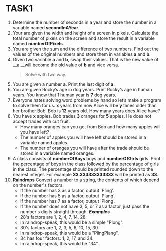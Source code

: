 # TASK1
1.  Determine the number of seconds in a year and store the number in a variable named __secondInAYear__.
2. Your are given the width and height of a screen in pixels. Calculate the total number of pixels on the screen and store the result in a variable named __numberOfPixels__.
3. You are given the sum and the difference of two numbers. Find out the values of the original numbers and store them in variables __a__ and __b__.
4. Given two variable __a__ and __b__, swap their values. That is the new value of __a __will become the old value of __b__ and vice versa.
   > Solve with two way.
5. You are given a number __a__. Print the last digit of __a__.
6. You are given Rocky’s age in dog years. Print Rocky’s age in human years. You know that 1 human year is __7__ dog years.
7. Everyone hates solving word problems by hand so let’s make a program to solve them for us.
   __x__ years from now Alice will be __y__ times older than her brother Bob. Bob is __12__ years old. How many years does Alice have?
8. You have __x__ apples. Bob trades __3__ oranges for __5__ apples. He does not accept trades with cut fruit.
   * How many oranges can you get from Bob and how many apples will you have left?
   * The number of apples you will have left should be stored in a variable named apples.
   * The number of oranges you will have after the trade should be stored in a variable named oranges.
9. A class consists of __numberOfBoys__ boys and __numberOfGirls__ girls.
   Print the percentage of boys in the class followed by the percentage of girls in the class.
   The percentage should be printed rounded down to the nearest integer. For example **33.333333333333** will be printed as **33**.
10. __Raindrops__
	Convert a number to a string, the contents of which depend on the number's factors.
	* If the number has 3 as a factor, output 'Pling'.
	* If the number has 5 as a factor, output 'Plang'.
	* If the number has 7 as a factor, output 'Plong'.
	* If the number does not have 3, 5, or 7 as a factor, just pass the number's digits straight through.
	__*Examples*__
	* 28's factors are 1, 2, 4, 7, 14, 28.
	* In raindrop-speak, this would be a simple "Plong".
	* 30's factors are 1, 2, 3, 5, 6, 10, 15, 30.
	* In raindrop-speak, this would be a "PlingPlang".
	* 34 has four factors: 1, 2, 17, and 34.
	* In raindrop-speak, this would be "34".